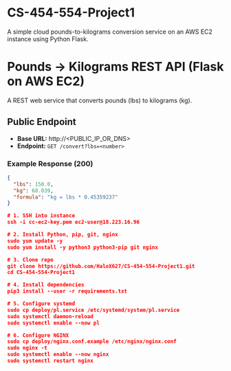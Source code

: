 # CS-454-554-Project1
A simple cloud pounds-to-kilograms conversion service on an AWS EC2 instance using Python Flask.

# Pounds → Kilograms REST API (Flask on AWS EC2)

A REST web service that converts pounds (lbs) to kilograms (kg).

## Public Endpoint
- **Base URL:** http://<PUBLIC_IP_OR_DNS>
- **Endpoint:** `GET /convert?lbs=<number>`

### Example Response (200)
```json
{
  "lbs": 150.0,
  "kg": 68.039,
  "formula": "kg = lbs * 0.45359237"
}

# 1. SSH into instance
ssh -i cc-ec2-key.pem ec2-user@18.223.16.96

# 2. Install Python, pip, git, nginx
sudo yum update -y
sudo yum install -y python3 python3-pip git nginx

# 3. Clone repo
git clone https://github.com/HaloX627/CS-454-554-Project1.git
cd CS-454-554-Project1

# 4. Install dependencies
pip3 install --user -r requirements.txt

# 5. Configure systemd
sudo cp deploy/pl.service /etc/systemd/system/pl.service
sudo systemctl daemon-reload
sudo systemctl enable --now pl

# 6. Configure NGINX
sudo cp deploy/nginx.conf.example /etc/nginx/nginx.conf
sudo nginx -t
sudo systemctl enable --now nginx
sudo systemctl restart nginx
